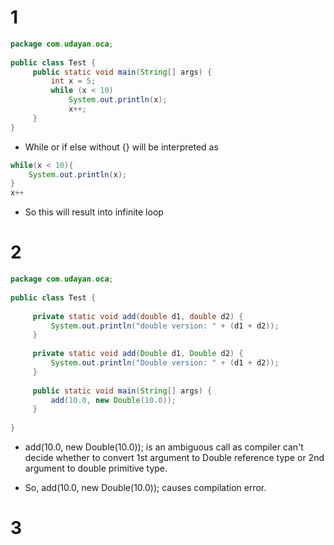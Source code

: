 # 1

```java
package com.udayan.oca;
 
public class Test {
     public static void main(String[] args) {
         int x = 5;
         while (x < 10) 
             System.out.println(x);
             x++;
     }
}
```

- While or if else without {} will be interpreted as 
```java
while(x < 10){
    System.out.println(x);
}
x++
```

- So this will result into infinite loop


# 2 

```java
package com.udayan.oca;
 
public class Test {
 
     private static void add(double d1, double d2) {
         System.out.println("double version: " + (d1 + d2));
     }
 
     private static void add(Double d1, Double d2) {
         System.out.println("Double version: " + (d1 + d2));
     }
 
     public static void main(String[] args) {
         add(10.0, new Double(10.0));
     }
 
}
```

- add(10.0, new Double(10.0)); is an ambiguous call as compiler can't decide whether to convert 1st argument to Double reference type or 2nd argument to double primitive type.

- So, add(10.0, new Double(10.0)); causes compilation error.

# 3

